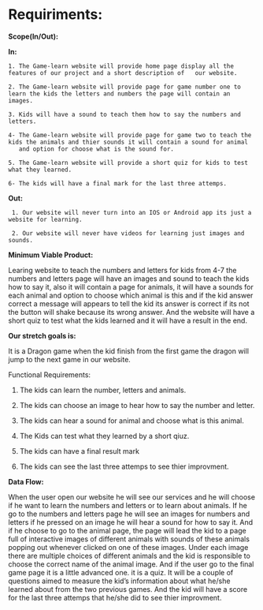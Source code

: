 # Requiriments:

**Scope(In/Out):**

**In:** 

    1. The Game-learn website will provide home page display all the features of our project and a short description of   our website.
    
    2. The Game-learn website will provide page for game number one to learn the kids the letters and numbers the page will contain an images.
    
    3. Kids will have a sound to teach them how to say the numbers and letters.
    
    4- The Game-learn website will provide page for game two to teach the kids the animals and thier sounds it will contain a sound for animal 
       and option for choose what is the sound for.
    
    5. The Game-learn website will provide a short quiz for kids to test what they learned.
    
    6- The kids will have a final mark for the last three attemps.
     
**Out:** 
     
     1. Our website will never turn into an IOS or Android app its just a website for learning.
     
     2. Our website will never have videos for learning just images and sounds.



**Minimum Viable Product:**

Learing website to teach the numbers and letters for kids from 4-7 the 
numbers and letters page will have an images and sound to teach the kids how to say it, also it will contain a page for animals,
it will have a sounds for each animal and option to choose which animal is this and if the kid answer correct
a message will appears to tell the kid its answer is correct if its not the button will shake because its wrong answer. 
And the website will have a short quiz to test what the kids learned and it will have a result in the end.


**Our stretch goals is:**

 It is a Dragon game when the kid finish from the first game the dragon will jump to the next game in our website.


Functional Requirements:

  1. The kids can learn the number, letters and animals.

  2. The kids can choose an image to hear how to say the number and letter.

  3. The kids can hear a sound for animal and choose what is this animal.

  4. The Kids can test what they learned by a short qiuz.

  5. The kids can have a final result mark 

  6. The kids can see the last three attemps to see thier improvment.



**Data Flow:**

When the user open our website he will see our services and he will choose if he want to learn the numbers and letters or to learn about animals. If he go to the numbers and letters page  he will see an images for numbers and letters if he pressed on an image he will hear a sound for how to say it. And if he choose to go to the animal page, the page will lead the kid to a page full of interactive images of different animals with sounds of these animals popping out whenever clicked on one of these images. Under each image there are multiple choices of different animals and the kid is responsible to choose the correct name of the animal image. And if the user go to the final game page it is a little advanced one. it is a quiz. It will be a couple of questions aimed to measure the kid’s information about what he/she learned about from the two previous games.  And the kid will have a score for the last three attemps that he/she did to see thier improvment.